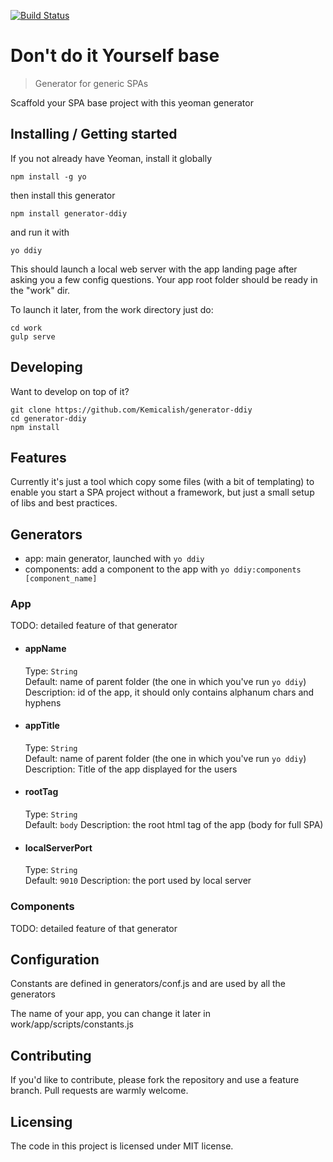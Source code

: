 [![Build Status](https://drone.io/bitbucket.org/potionofwit/ddiy/status.png)](https://drone.io/bitbucket.org/potionofwit/ddiy/latest)

# Don't do it Yourself base
> Generator for generic SPAs

Scaffold your SPA base project with this yeoman generator

## Installing / Getting started

If you not already have Yeoman, install it globally
```shell
npm install -g yo
```

then install this generator
```shell
npm install generator-ddiy
```

and run it with
```shell
yo ddiy
```
This should launch a local web server with the app landing page after asking you a few config questions.
Your app root folder should be ready in the "work" dir. 

To launch it later, from the work directory just do:
```shell
cd work
gulp serve
```


## Developing

Want to develop on top of it?

```shell
git clone https://github.com/Kemicalish/generator-ddiy
cd generator-ddiy
npm install
```


## Features

Currently it's just a tool which copy some files (with a bit of templating) to enable you start a SPA project without a framework, but just a small setup of libs and best practices.

## Generators
* app: main generator, launched with `yo ddiy`   
* components: add a component to the app with `yo ddiy:components [component_name]`

### App
TODO: detailed feature of that generator
* #### appName
    Type: `String`  
    Default: name of parent folder (the one in which you've run `yo ddiy`)
    Description: id of the app, it should only contains alphanum chars and hyphens
* #### appTitle
    Type: `String`  
    Default: name of parent folder (the one in which you've run `yo ddiy`)
    Description: Title of the app displayed for the users
* #### rootTag
    Type: `String`  
    Default: `body`
    Description: the root html tag of the app (body for full SPA)
* #### localServerPort
    Type: `String`  
    Default: `9010`
    Description: the port used by local server

### Components
TODO: detailed feature of that generator

## Configuration
Constants are defined in generators/conf.js and are used by all the generators



The name of your app, you can change it later in work/app/scripts/constants.js

## Contributing
If you'd like to contribute, please fork the repository and use a feature
branch. Pull requests are warmly welcome.

## Licensing

The code in this project is licensed under MIT license.